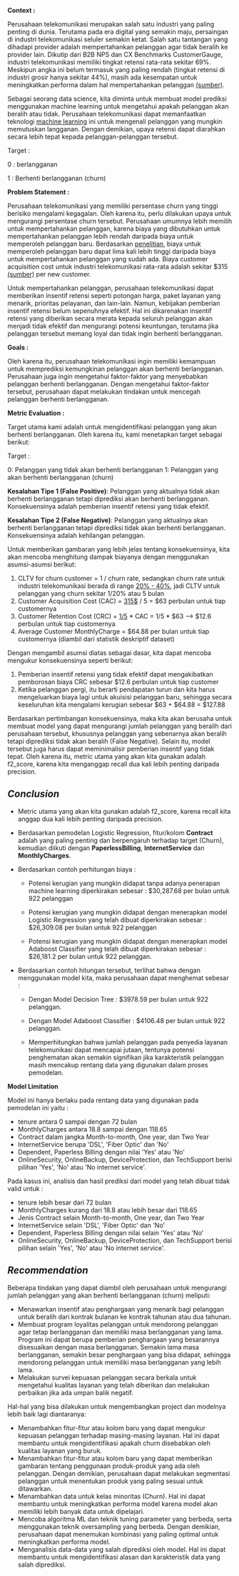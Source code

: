 **Context :**

Perusahaan telekomunikasi merupakan salah satu industri yang paling penting di dunia. Terutama pada era digital yang semakin maju, persaingan di industri telekomunikasi seluler semakin ketat. Salah satu tantangan yang dihadapi provider adalah mempertahankan pelanggan agar tidak beralih ke provider lain. Dikutip dari B2B NPS dan CX Benchmarks CustomerGauge, industri telekomunikasi memiliki tingkat retensi rata-rata sekitar 69%. Meskipun angka ini belum termasuk yang paling rendah (tingkat retensi di industri grosir hanya sekitar 44%), masih ada kesempatan untuk meningkatkan performa dalam hal mempertahankan pelanggan [(sumber)](https://customergauge.com/blog/reducing-customer-churn-in-telecommunications#5%20Reasons%20Why%20Churn%20in%20Telecoms%20Is%20So%20High3). 

Sebagai seorang data science, kita diminta untuk membuat model prediksi menggunakan machine learning untuk mengetahui apakah pelanggan akan beralih atau tidak. Perusahaan telekomunikasi dapat memanfaatkan teknologi [machine learning](https://neptune.ai/blog/how-to-implement-customer-churn-prediction#:~:text=Predicting%20churn%20is%20a%20good,to%20identify%20and%20predict%20churn.) ini untuk mengenali pelanggan yang mungkin memutuskan langganan. Dengan demikian, upaya retensi dapat diarahkan secara lebih tepat kepada pelanggan-pelanggan tersebut.

Target :

0 : berlangganan

1 : Berhenti berlangganan (churn)

**Problem Statement  :**

Perusahaan telekomunikasi yang memiliki persentase churn yang tinggi berisiko mengalami kegagalan. Oleh karena itu, perlu dilakukan upaya untuk mengurangi persentase churn tersebut. Perusahaan umumnya lebih memilih untuk mempertahankan pelanggan, karena biaya yang dibutuhkan untuk mempertahankan pelanggan lebih rendah daripada biaya untuk memperoleh pelanggan baru. Berdasarkan [penelitian](https://www.outboundengine.com/blog/customer-retention-marketing-vs-customer-acquisition-marketing/), biaya untuk memperoleh pelanggan baru dapat lima kali lebih tinggi daripada biaya untuk mempertahankan pelanggan yang sudah ada. Biaya customer acquisition cost untuk industri telekomunikasi rata-rata adalah sekitar $315 [(sumber)](https://www.revechat.com/blog/customer-acquisition-cost/) per new customer.

Untuk mempertahankan pelanggan, perusahaan telekomunikasi dapat memberikan insentif retensi seperti potongan harga, paket layanan yang menarik, prioritas pelayanan, dan lain-lain. Namun, kebijakan pemberian insentif retensi belum sepenuhnya efektif. Hal ini dikarenakan insentif retensi yang diberikan secara merata kepada seluruh pelanggan akan menjadi tidak efektif dan mengurangi potensi keuntungan, terutama jika pelanggan tersebut memang loyal dan tidak ingin berhenti berlangganan.

**Goals :**

Oleh karena itu, perusahaan telekomunikasi ingin memiliki kemampuan untuk memprediksi kemungkinan pelanggan akan berhenti berlangganan. Perusahaan juga ingin mengetahui faktor-faktor yang menyebabkan pelanggan berhenti berlangganan. Dengan mengetahui faktor-faktor tersebut, perusahaan dapat melakukan tindakan untuk mencegah pelanggan berhenti berlangganan.

**Metric Evaluation :**

Target utama kami adalah untuk mengidentifikasi pelanggan yang akan berhenti berlangganan. Oleh karena itu, kami menetapkan target sebagai berikut:

Target :

0: Pelanggan yang tidak akan berhenti berlangganan
1: Pelanggan yang akan berhenti berlangganan (churn)

**Kesalahan Tipe 1 (False Positive)**: Pelanggan yang aktualnya tidak akan berhenti berlangganan tetapi diprediksi akan berhenti berlangganan. Konsekuensinya adalah pemberian insentif retensi yang tidak efektif.

**Kesalahan Tipe 2 (False Negative)**: Pelanggan yang aktualnya akan berhenti berlangganan tetapi diprediksi tidak akan berhenti berlangganan. Konsekuensinya adalah kehilangan pelanggan.

Untuk memberikan gambaran yang lebih jelas tentang konsekuensinya, kita akan mencoba menghitung dampak biayanya dengan menggunakan asumsi-asumsi berikut:
1. CLTV for churn customer = 1 / churn rate, sedangkan churn rate untuk industri telekomunikasi berada di range [20% - 40%](https://www.mdpi.com/2076-3417/11/11/4742#B1-applsci-11-04742), jadi CLTV untuk pelanggan yang churn sekitar 1/20% atau 5 bulan
2. Customer Acquisition Cost (CAC) = [315$](https://www.revechat.com/blog/customer-acquisition-cost/) / 5 = $63 perbulan untuk tiap customernya
3. Customer Retention Cost (CRC) = [1/5](https://www.outboundengine.com/blog/customer-retention-marketing-vs-customer-acquisition-marketing/) * CAC = 1/5 * $63 --> $12.6 perbulan untuk tiap customernya
4. Average Customer MonthlyCharge = $64.88 per bulan untuk tiap customernya (diambil dari statistik deskriptif dataset)


Dengan mengambil asumsi diatas sebagai dasar, kita dapat mencoba mengukur konsekuensinya seperti berikut:
1. Pemberian insentif retensi yang tidak efektif dapat mengakibatkan pemborosan biaya CRC sebesar $12.6 perbulan untuk tiap customer
2. Ketika pelanggan pergi, itu berarti pendapatan turun dan kita harus mengeluarkan biaya lagi untuk akuisisi pelanggan baru, sehingga secara keseluruhan kita mengalami kerugian sebesar $63 + $64.88 = $127.88

Berdasarkan pertimbangan konsekuensinya, maka kita akan berusaha untuk membuat model yang dapat mengurangi jumlah pelanggan yang beralih dari perusahaan tersebut, khususnya pelanggan yang sebenarnya akan beralih tetapi diprediksi tidak akan beralih (False Negative). Selain itu, model tersebut juga harus dapat meminimalisir pemberian insentif yang tidak tepat. Oleh karena itu, metric utama yang akan kita gunakan adalah f2_score, karena kita menganggap recall dua kali lebih penting daripada precision.


## *Conclusion*

- Metric utama yang akan kita gunakan adalah f2_score, karena recall kita anggap dua kali lebih penting daripada precision.

- Berdasarkan pemodelan Logistic Regression, fitur/kolom **Contract** adalah yang paling penting dan berpengaruh terhadap target (Churn), kemudian diikuti dengan **PaperlessBilling**, **InternetService** dan **MonthlyCharges**.

- Berdasarkan contoh perhitungan biaya :
  
  - Potensi kerugian yang mungkin didapat tanpa adanya penerapan machine learning diperkirakan sebesar : $30,287.68 per bulan untuk 922 pelanggan

  - Potensi kerugian yang mungkin didapat dengan menerapkan model Logistic Regression yang telah dibuat diperkirakan sebesar : $26,309.08 per bulan untuk 922 pelanggan

  - Potensi kerugian yang mungkin didapat dengan menerapkan model Adaboost Classifier yang telah dibuat diperkirakan sebesar : $26,181.2 per bulan untuk 922 pelanggan.

- Berdasarkan contoh hitungan tersebut, terlihat bahwa dengan menggunakan model kita, maka perusahaan dapat menghemat sebesar :

  - Dengan Model Decision Tree : $3978.59 per bulan untuk 922 pelanggan.

  - Dengan Model Adaboost Classifier : $4106.48 per bulan untuk 922 pelanggan.

  - Memperhitungkan bahwa jumlah pelanggan pada penyedia layanan telekomunikasi dapat mencapai jutaan, tentunya potensi penghematan akan semakin signifikan jika karakteristik pelanggan masih mencakup rentang data yang digunakan dalam proses pemodelan.


**Model Limitation**

Model ini hanya berlaku pada rentang data yang digunakan pada pemodelan ini yaitu :

- tenure antara 0 sampai dengan 72 bulan
- MonthlyCharges antara 18.8 sampai dengan 118.65
- Contract dalam jangka Month-to-month, One year, dan Two Year
- InternetService berupa 'DSL', 'Fiber Optic' dan 'No'
- Dependent, Paperless Billing dengan nilai 'Yes' atau 'No'
- OnlineSecurity, OnlineBackup, DeviceProtection, dan TechSupport berisi pilihan 'Yes', 'No' atau 'No internet service'.

Pada kasus ini, analisis dan hasil prediksi dari model yang telah dibuat tidak valid untuk :

- tenure lebih besar dari 72 bulan
- MonthlyCharges kurang dari 18.8 atau lebih besar dari 118.65
- Jenis Contract selain Month-to-month, One year, dan Two Year
- InternetService selain 'DSL', 'Fiber Optic' dan 'No'
- Dependent, Paperless Billing dengan nilai selain 'Yes' atau 'No'
- OnlineSecurity, OnlineBackup, DeviceProtection, dan TechSupport berisi pilihan selain 'Yes', 'No' atau 'No internet service'.

## *Recommendation*

Beberapa tindakan yang dapat diambil oleh perusahaan untuk mengurangi jumlah pelanggan yang akan berhenti berlangganan (churn) meliputi:
- Menawarkan insentif atau penghargaan yang menarik bagi pelanggan untuk beralih dari kontrak bulanan ke kontrak tahunan atau dua tahunan.
- Membuat program loyalitas pelanggan untuk mendorong pelanggan agar tetap berlangganan dan memiliki masa berlangganan yang lama. Program ini dapat berupa pemberian penghargaan yang besarannya disesuaikan dengan masa berlangganan. Semakin lama masa berlangganan, semakin besar penghargaan yang bisa didapat, sehingga mendorong pelanggan untuk memiliki masa berlangganan yang lebih lama.
- Melakukan survei kepuasan pelanggan secara berkala untuk mengetahui kualitas layanan yang telah diberikan dan melakukan perbaikan jika ada umpan balik negatif.


Hal-hal yang bisa dilakukan untuk mengembangkan project dan modelnya lebih baik lagi diantaranya: 

- Menambahkan fitur-fitur atau kolom baru yang dapat mengukur kepuasan pelanggan terhadap masing-masing layanan. Hal ini dapat membantu untuk mengidentifikasi apakah churn disebabkan oleh kualitas layanan yang buruk.
- Menambahkan fitur-fitur atau kolom baru yang dapat memberikan gambaran tentang penggunaan produk-produk yang ada oleh pelanggan. Dengan demikian, perusahaan dapat melakukan segmentasi pelanggan untuk menentukan produk yang paling sesuai untuk ditawarkan.
- Menambahkan data untuk kelas minoritas (Churn). Hal ini dapat membantu untuk meningkatkan performa model karena model akan memiliki lebih banyak data untuk dipelajari.
- Mencoba algoritma ML dan teknik tuning parameter yang berbeda, serta menggunakan teknik oversampling yang berbeda. Dengan demikian, perusahaan dapat menemukan kombinasi yang paling optimal untuk meningkatkan performa model.
- Menganalisis data-data yang salah diprediksi oleh model. Hal ini dapat membantu untuk mengidentifikasi alasan dan karakteristik data yang salah diprediksi.
